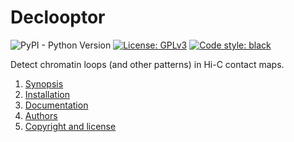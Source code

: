 # Declooptor

![PyPI - Python Version](https://img.shields.io/pypi/pyversions/declooptor.svg)
[![License: GPLv3](https://img.shields.io/badge/License-GPL%203-0298c3.svg)](https://opensource.org/licenses/GPL-3.0)
[![Code style: black](https://img.shields.io/badge/code%20style-black-000000.svg)](https://github.com/ambv/black)

Detect chromatin loops (and other patterns) in Hi-C contact maps.

1. [Synopsis](#synopsis)
2. [Installation](#installation)
3. [Documentation](#documentation)
4. [Authors](#authors)
5. [Copyright and license](#copyright-and-license)